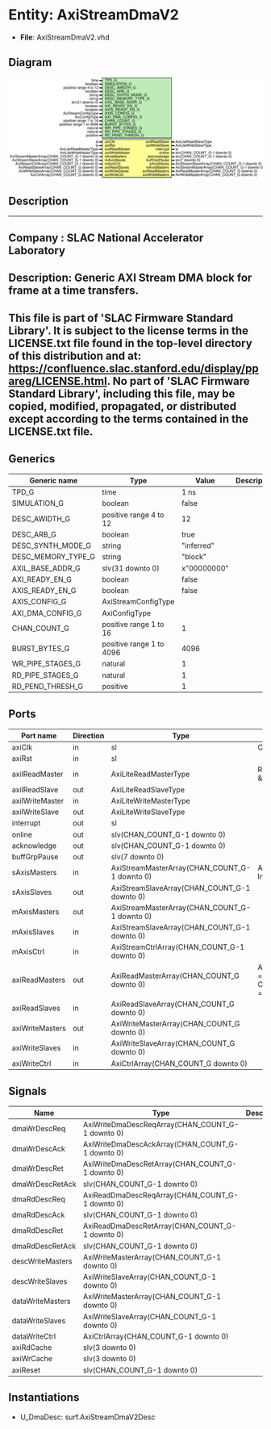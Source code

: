 # Entity: AxiStreamDmaV2

- **File**: AxiStreamDmaV2.vhd
## Diagram

![Diagram](AxiStreamDmaV2.svg "Diagram")
## Description

-----------------------------------------------------------------------------
 Company    : SLAC National Accelerator Laboratory
-----------------------------------------------------------------------------
 Description:
 Generic AXI Stream DMA block for frame at a time transfers.
-----------------------------------------------------------------------------
 This file is part of 'SLAC Firmware Standard Library'.
 It is subject to the license terms in the LICENSE.txt file found in the
 top-level directory of this distribution and at:
    https://confluence.slac.stanford.edu/display/ppareg/LICENSE.html.
 No part of 'SLAC Firmware Standard Library', including this file,
 may be copied, modified, propagated, or distributed except according to
 the terms contained in the LICENSE.txt file.
-----------------------------------------------------------------------------
## Generics

| Generic name       | Type                     | Value       | Description |
| ------------------ | ------------------------ | ----------- | ----------- |
| TPD_G              | time                     | 1 ns        |             |
| SIMULATION_G       | boolean                  | false       |             |
| DESC_AWIDTH_G      | positive range 4 to 12   | 12          |             |
| DESC_ARB_G         | boolean                  | true        |             |
| DESC_SYNTH_MODE_G  | string                   | "inferred"  |             |
| DESC_MEMORY_TYPE_G | string                   | "block"     |             |
| AXIL_BASE_ADDR_G   | slv(31 downto 0)         | x"00000000" |             |
| AXI_READY_EN_G     | boolean                  | false       |             |
| AXIS_READY_EN_G    | boolean                  | false       |             |
| AXIS_CONFIG_G      | AxiStreamConfigType      |             |             |
| AXI_DMA_CONFIG_G   | AxiConfigType            |             |             |
| CHAN_COUNT_G       | positive range 1 to 16   | 1           |             |
| BURST_BYTES_G      | positive range 1 to 4096 | 4096        |             |
| WR_PIPE_STAGES_G   | natural                  | 1           |             |
| RD_PIPE_STAGES_G   | natural                  | 1           |             |
| RD_PEND_THRESH_G   | positive                 | 1           |             |
## Ports

| Port name       | Direction | Type                                          | Description                                    |
| --------------- | --------- | --------------------------------------------- | ---------------------------------------------- |
| axiClk          | in        | sl                                            | Clock/Reset                                    |
| axiRst          | in        | sl                                            |                                                |
| axilReadMaster  | in        | AxiLiteReadMasterType                         | Register Access & Interrupt                    |
| axilReadSlave   | out       | AxiLiteReadSlaveType                          |                                                |
| axilWriteMaster | in        | AxiLiteWriteMasterType                        |                                                |
| axilWriteSlave  | out       | AxiLiteWriteSlaveType                         |                                                |
| interrupt       | out       | sl                                            |                                                |
| online          | out       | slv(CHAN_COUNT_G-1 downto 0)                  |                                                |
| acknowledge     | out       | slv(CHAN_COUNT_G-1 downto 0)                  |                                                |
| buffGrpPause    | out       | slv(7 downto 0)                               |                                                |
| sAxisMasters    | in        | AxiStreamMasterArray(CHAN_COUNT_G-1 downto 0) | AXI Stream Interface                           |
| sAxisSlaves     | out       | AxiStreamSlaveArray(CHAN_COUNT_G-1 downto 0)  |                                                |
| mAxisMasters    | out       | AxiStreamMasterArray(CHAN_COUNT_G-1 downto 0) |                                                |
| mAxisSlaves     | in        | AxiStreamSlaveArray(CHAN_COUNT_G-1 downto 0)  |                                                |
| mAxisCtrl       | in        | AxiStreamCtrlArray(CHAN_COUNT_G-1 downto 0)   |                                                |
| axiReadMasters  | out       | AxiReadMasterArray(CHAN_COUNT_G downto 0)     | AXI Interfaces, 0 = Desc, 1-CHAN_COUNT_G = DMA |
| axiReadSlaves   | in        | AxiReadSlaveArray(CHAN_COUNT_G downto 0)      |                                                |
| axiWriteMasters | out       | AxiWriteMasterArray(CHAN_COUNT_G downto 0)    |                                                |
| axiWriteSlaves  | in        | AxiWriteSlaveArray(CHAN_COUNT_G downto 0)     |                                                |
| axiWriteCtrl    | in        | AxiCtrlArray(CHAN_COUNT_G downto 0)           |                                                |
## Signals

| Name             | Type                                             | Description |
| ---------------- | ------------------------------------------------ | ----------- |
| dmaWrDescReq     | AxiWriteDmaDescReqArray(CHAN_COUNT_G-1 downto 0) |             |
| dmaWrDescAck     | AxiWriteDmaDescAckArray(CHAN_COUNT_G-1 downto 0) |             |
| dmaWrDescRet     | AxiWriteDmaDescRetArray(CHAN_COUNT_G-1 downto 0) |             |
| dmaWrDescRetAck  | slv(CHAN_COUNT_G-1 downto 0)                     |             |
| dmaRdDescReq     | AxiReadDmaDescReqArray(CHAN_COUNT_G-1 downto 0)  |             |
| dmaRdDescAck     | slv(CHAN_COUNT_G-1 downto 0)                     |             |
| dmaRdDescRet     | AxiReadDmaDescRetArray(CHAN_COUNT_G-1 downto 0)  |             |
| dmaRdDescRetAck  | slv(CHAN_COUNT_G-1 downto 0)                     |             |
| descWriteMasters | AxiWriteMasterArray(CHAN_COUNT_G-1 downto 0)     |             |
| descWriteSlaves  | AxiWriteSlaveArray(CHAN_COUNT_G-1 downto 0)      |             |
| dataWriteMasters | AxiWriteMasterArray(CHAN_COUNT_G-1 downto 0)     |             |
| dataWriteSlaves  | AxiWriteSlaveArray(CHAN_COUNT_G-1 downto 0)      |             |
| dataWriteCtrl    | AxiCtrlArray(CHAN_COUNT_G-1 downto 0)            |             |
| axiRdCache       | slv(3 downto 0)                                  |             |
| axiWrCache       | slv(3 downto 0)                                  |             |
| axiReset         | slv(CHAN_COUNT_G-1 downto 0)                     |             |
## Instantiations

- U_DmaDesc: surf.AxiStreamDmaV2Desc
